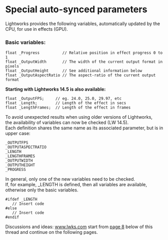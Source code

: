 # Special auto-synced parameters
Lightworks provides the following variables, automatically updated by the CPU, for use in effects (GPU).

### Basic variables:
``` Code
float _Progress          // Relative position in effect progress 0 to 1
float _OutputWidth       // The width of the current output format in pixels
float _OutputHeight      // See additional information below
float _OutputAspectRatio // The aspect-ratio of the current output format
```


**Starting with Lightworks 14.5 is also available:**  
``` Code
float _OutputFPS;     // eg. 24.0, 25.0, 29.97, etc
float _Length;        // Length of the effect in secs
float _LengthFrames;  // Length of the effect in frames
```
To avoid unexpected results when using older versions of Lightworks,  
the availability of variables can now be checked (LW 14.5).  
Each definition shares the same name as its associated parameter, but is in upper case:  
``` Code
_OUTPUTFPS
_OUTPUTASPECTRATIO
_LENGTH
_LENGTHFRAMES
_OUTPUTWIDTH
_OUTPUTHEIGHT
_PROGRESS
```
In general, only one of the new variables need to be checked.  
If, for example, _LENGTH is defined, then all variables are available, otherwise only the basic variables. 
``` Code
#ifdef _LENGTH
   // Insert code
#else
   // Insert code
#endif
```
Discussions and ideas:
www.lwks.com start from [page 8](https://www.lwks.com/index.php?option=com_kunena&func=view&catid=7&id=143678&limit=15&limitstart=105&Itemid=81#ftop) below of this thread and continue on the following pages.
